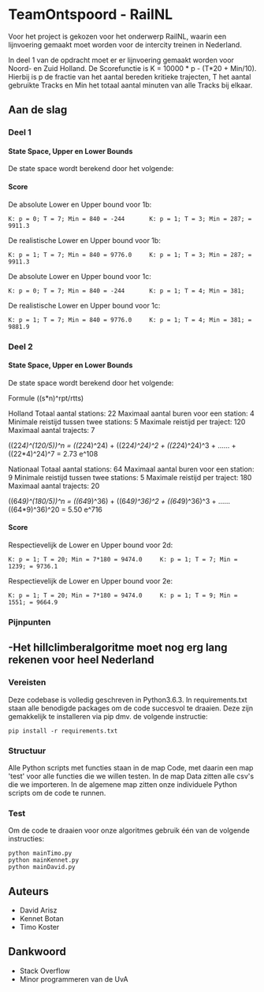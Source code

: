 # TeamOntspoord - RailNL

Voor het project is gekozen voor het onderwerp RailNL, waarin een lijnvoering gemaakt moet worden voor de intercity treinen in
Nederland.

In deel 1 van de opdracht moet er er lijnvoering gemaakt worden voor Noord- en Zuid Holland.
De Scorefunctie is K = 10000 * p - (T*20 + Min/10). Hierbij is p de fractie van het aantal bereden kritieke trajecten, T het aantal gebruikte Tracks en Min het totaal aantal minuten van alle Tracks bij elkaar.

## Aan de slag
### Deel 1
#### State Space, Upper en Lower Bounds
De state space wordt berekend door het volgende:

#### Score
De absolute Lower en Upper bound voor 1b:
```
K: p = 0; T = 7; Min = 840 = -244       K: p = 1; T = 3; Min = 287; = 9911.3
```
De realistische Lower en Upper bound voor 1b:
```
K: p = 1; T = 7; Min = 840 = 9776.0     K: p = 1; T = 3; Min = 287; = 9911.3
```
De absolute Lower en Upper bound voor 1c:
```
K: p = 0; T = 7; Min = 840 = -244       K: p = 1; T = 4; Min = 381;
```
De realistische Lower en Upper bound voor 1c:
```
K: p = 1; T = 7; Min = 840 = 9776.0     K: p = 1; T = 4; Min = 381; = 9881.9
```

### Deel 2
#### State Space, Upper en Lower Bounds
De state space wordt berekend door het volgende:

Formule ((s*n)^rpt/rtts)

Holland
Totaal aantal stations:                       22
Maximaal aantal buren voor een station:       4
Minimale reistijd tussen twee stations:       5
Maximale reistijd per traject:                120
Maximaal aantal trajects:                     7

((22*4)^(120/5))^n
= ((22*4)^24) + ((22*4)^24)^2 + ((22*4)^24)^3 + ...... + ((22*4)^24)^7
= 2.73 e^108

Nationaal
Totaal aantal stations:                       64
Maximaal aantal buren voor een station:       9
Minimale reistijd tussen twee stations:       5
Maximale reistijd per traject:                180
Maximaal aantal trajects:                     20

((64*9)^(180/5))^n
= ((64*9)^36) + ((64*9)^36)^2 + ((64*9)^36)^3 + ...... ((64*9)^36)^20
= 5.50 e^716


#### Score
Respectievelijk de Lower en Upper bound voor 2d:
```
K: p = 1; T = 20; Min = 7*180 = 9474.0     K: p = 1; T = 7; Min = 1239; = 9736.1
```
Respectievelijk de Lower en Upper bound voor 2e:
```
K: p = 1; T = 20; Min = 7*180 = 9474.0     K: p = 1; T = 9; Min = 1551; = 9664.9
```

### Pijnpunten

-Het hillclimberalgoritme moet nog erg lang rekenen voor heel Nederland
-


### Vereisten

Deze codebase is volledig geschreven in Python3.6.3. In requirements.txt staan alle benodigde packages om de code succesvol te draaien. Deze zijn gemakkelijk te installeren via pip dmv. de volgende instructie:
```
pip install -r requirements.txt
```

### Structuur

Alle Python scripts met functies staan in de map Code, met daarin een map 'test' voor alle functies die we willen
testen. In de map Data zitten alle csv's die we importeren. In de algemene map zitten onze individuele Python scripts om de code te runnen.

### Test

Om de code te draaien voor onze algoritmes gebruik één van de volgende instructies:
```
python mainTimo.py
python mainKennet.py
python mainDavid.py
```

## Auteurs

- David Arisz
- Kennet Botan
- Timo Koster

## Dankwoord
- Stack Overflow
- Minor programmeren van de UvA

